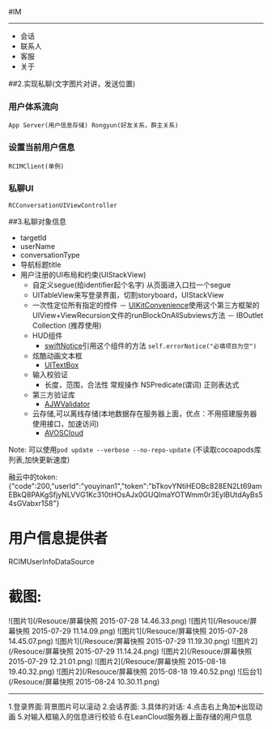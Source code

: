 #IM 
***
* 会话 
* 联系人 
* 客服 
* 关于

##2.实现私聊(文字图片对讲，发送位置)
### 用户体系流向
	App Server(用户信息存储) Rongyun(好友关系，群主关系)
### 设置当前用户信息
	RCIMClient(单例)
### 私聊UI
	RCConversationUIViewController
##3.私聊对象信息
* targetId
* userName
* conversationType
* 导航标题title
* 用户注册的UI布局和约束(UIStackView)
	 - 自定义segue(给identifier起个名字) 从页面进入口拉一个segue
	 - UITableView来写登录界面，切割storyboard，UIStackView
	 - 一次性定位所有指定的控件
	 	 － [UIKitConvenience](https://github.com/egold/UIKitConvenience)使用这个第三方框架的UIView+ViewRecursion文件的runBlockOnAllSubviews方法
	 	 － IBOutlet Collection (推荐使用)
	 - HUD组件
	 	 - [swiftNotice](https://github.com/johnlui/SwiftNotice)引用这个组件的方法 `self.errorNotice("必填项目为空")`
	 - 炫酷动画文本框
	 	 - [UITextBox]()
	 - 输入校验证
	 	 - 长度，范围，合法性 常规操作 NSPredicate(谓词) 正则表达式
	 - 第三方验证库
	 	 - [AJWValidator](https://github.com/adamwaite/AJWValidator)
	 - 云存储,可以离线存储(本地数据存在服务器上面，优点：不用搭建服务器使用接口，加速访问)
	 	 - [AVOSCloud](https://github.com/leancloud/LeanMessage-Demo)

Note: 可以使用`pod update --verbose --no-repo-update` (不读取cocoapods库列表,加快更新速度)

融云中的token:{"code":200,"userId":"youyinan1","token":"bTkovYNtiHEOBc828EN2Lt69amEBkQ8PAKgSfjyNLVVG1Kc310tHOsAJx0GUQImaYOTWmm0r3EylBUtdAyBs54sGVabxr1S8"}

# 用户信息提供者
RCIMUserInfoDataSource

# 截图:
![图片1](/Resouce/屏幕快照 2015-07-28 14.46.33.png)
![图片1](/Resouce/屏幕快照 2015-07-29 11.14.09.png) 
![图片1](/Resouce/屏幕快照 2015-07-28 14.45.07.png)
![图片1](/Resouce/屏幕快照 2015-07-29 11.19.30.png)
![图片2](/Resouce/屏幕快照 2015-07-29 11.14.24.png)
![图片2](/Resouce/屏幕快照 2015-07-29 12.21.01.png)
![图片2](/Resouce/屏幕快照 2015-08-18 19.40.32.png)
![图片2](/Resouce/屏幕快照 2015-08-18 19.40.52.png)
![后台1](/Resouce/屏幕快照 2015-08-24 10.30.11.png)
***

1.登录界面:背景图片可以滚动
2.会话界面:
3.具体的对话:
4.点击右上角加➕出现动画
5.对输入框输入的信息进行校验
6.在LeanCloud服务器上面存储的用户信息